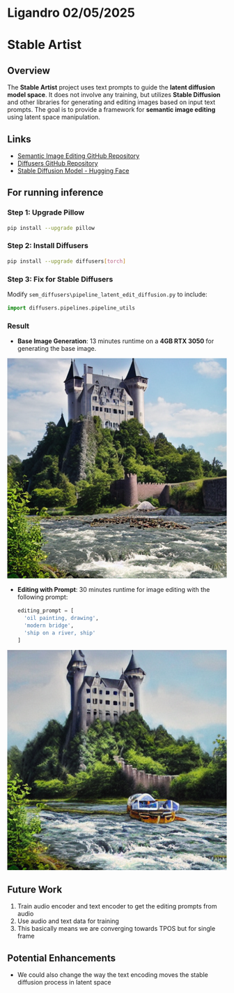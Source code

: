 

# Ligandro 02/05/2025

# Stable Artist

## Overview
The **Stable Artist** project uses text prompts to guide the **latent diffusion model space**. It does not involve any training, but utilizes **Stable Diffusion** and other libraries for generating and editing images based on input text prompts. The goal is to provide a framework for **semantic image editing** using latent space manipulation.

## Links

* [Semantic Image Editing GitHub Repository](https://github.com/ml-research/semantic-image-editing/tree/StableArtist)
* [Diffusers GitHub Repository](https://github.com/huggingface/diffusers)
* [Stable Diffusion Model - Hugging Face](https://huggingface.co/stable-diffusion-v1-5/stable-diffusion-v1-5)

## For running inference 

### Step 1: Upgrade Pillow
```bash
pip install --upgrade pillow
````

### Step 2: Install Diffusers

```bash
pip install --upgrade diffusers[torch]
```

### Step 3: Fix for Stable Diffusers

Modify `sem_diffusers\pipeline_latent_edit_diffusion.py` to include:

```python
import diffusers.pipelines.pipeline_utils
```

### Result

* **Base Image Generation**: 13 minutes runtime on a **4GB RTX 3050** for generating the base image.

![Base Image](images/dll1.png)
* **Editing with Prompt**: 30 minutes runtime for image editing with the following prompt:

  ```python
  editing_prompt = [
    'oil painting, drawing',
    'modern bridge',
    'ship on a river, ship'
  ]
  ```
![Stable Artist Result](images/dll2.png)

## Future Work

1. Train audio encoder and text encoder to get the editing prompts from audio
2. Use audio and text data for training
3. This basically means we are converging towards TPOS but for single frame

## Potential Enhancements

* We could also change the way the text encoding moves the stable diffusion process in latent space




